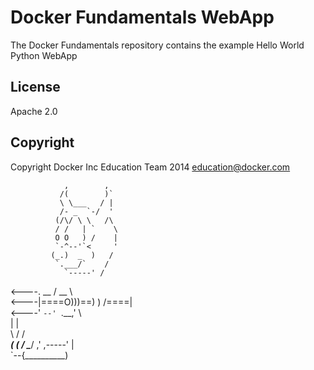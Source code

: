 Docker Fundamentals WebApp
==========================

The Docker Fundamentals repository contains the example Hello World Python WebApp

## License

Apache 2.0

## Copyright

Copyright Docker Inc Education Team 2014 <education@docker.com>

                ,        ,         
               /(        )`        
               \ \___   / |        
               /- _  `-/  '        
              (/\/ \ \   /\        
              / /   | `    \       
              O O   ) /    |       
              `-^--'`<     '       
             (_.)  _  )   /        
              `.___/`    /         
                `-----' /          
   <----.     __ / __   \          
   <----|====O)))==) \) /====|      
   <----'    `--' `.__,' \         
                |        |         
                 \       /       /\
            ______( (_  / \______/ 
          ,'  ,-----'   |          
          `--{__________)          
